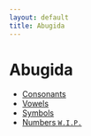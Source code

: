 ```yaml
---
layout: default
title: Abugida
---
```

# Abugida
- [Consonants](Consonants.md)
- [Vowels](Vowels.md)
- [Symbols](symbols.md)
- [Numbers `W.I.P.`](numbers.md)
